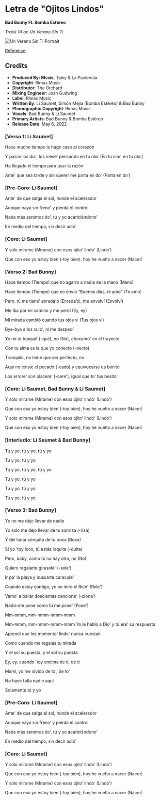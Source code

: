 # Letra de "Ojitos Lindos"

**Bad Bunny Ft. Bomba Estéreo**

*Track 14 on Un Verano Sin Ti*

![Un Verano Sin Ti Portrait](https://t2.genius.com/unsafe/200x200/https%3A%2F%2Fimages.genius.com%2F0c93db95b0db6cc1a030501845da4291.1000x1000x1.jpg)

[Reference](https://genius.com/Bad-bunny-and-bomba-estereo-ojitos-lindos-lyrics)

## Credits

- **Produced By: Mvsis**, Tainy & La Paciencia
- **Copyright**: Rimas Music
- **Distributor**: The Orchard
- **Mixing Engineer**: Josh Gudwing
- **Label**: Rimas Music
- **Written By**: Li Saumet, Simón Mejia (Bomba Estéreo) & Bad Bunny
- **Phonographic Copyright**: Rimas Music
- **Vocals**: Bad Bunny & Li Saumet
- **Primary Artists**: Bad Bunny & Bomba Estéreo
- **Release Date**: May 6, 2022

### [Verso 1: Li Saumet]
Hace mucho tiempo le hago caso al corazón

Y pasan los día', los mese’ pensando en tu olor (En tu olor, en tu olor)

Ha llegado el tiempo para usar la razón

Ante' que sea tarde y sin querer me parta en do' (Parta en do’)

### [Pre-Coro: Li Saumet]
Ante' de que salga el sol, hunde el acelerador

Aunque vaya sin freno' y pierda el control

Nada más seremos do', tú y yo acariciándono'

En medio del tiempo, sin decir adió'

### [Coro: Li Saumet]
Y solo mírame (Mírame) con esos ojito' lindo' (Lindo’)

Que con еso yo estoy bien (-toy bien), hoy hе vuelto a nacer (Nacer)

### [Verso 2: Bad Bunny]
Hace tiempo (Tiempo) que no agarro a nadie de la mano (Mano)

Hace tiempo (Tiempo) que no envío "Buenos días, te amo" (Te amo)

Pero, tú me tiene’ enreda'o (Enreda’o), me envolví (Envolví)

Me iba por mi camino y me perdí (Ey, ey)

Mi mirada cambió cuando tus ojos vi (Tus ojos vi)

Bye-bye a los culo', ni me despedí

Yo no te busqué (-qué), no (No), chocamo' en el trayecto

Con tu alma es la que yo conecto (-necto)

Tranquila, no tiene que ser perfecto, no

Aquí no existe el pecado (-cado) y equivocarse es bonito

Los errore' son placere’ (-cere'), igual que to' tus besito'

### [Coro: Li Saumet, Bad Bunny & Li Saumet]
Y solo mírame (Mírame) con esos ojito' lindo' (Lindo')

Que con eso yo estoy bien (-toy bien), hoy he vuelto a nacer (Nacer)

Y solo mírame (Mírame) con esos ojito' lindo' (Lindo')

Que con eso yo estoy bien (-toy bien), hoy he vuelto a nacer (Nacer)

### [Interludio: Li Saumet & Bad Bunny]
Tú y yo, tú y yo, tú y yo

Tú y yo, tú y yo

Tú y yo, tú y yo, tú y yo

Tú y yo, tú y yo

Tú y yo, tú y yo

Tú y yo, tú y yo

### [Verso 3: Bad Bunny]
Yo no me dejo llevar de nadie

Yo solo me dejo llevar de tu sonrisa (-risa)

Y del lunar cerquita de tu boca (Boca)

Si yo 'toy loco, tú estás loquita (-quita)

Pero, baby, como tú no hay otra, no (No)

Quiero regalarte girasole' (-sole')

Ir pa' la playa y buscarte caracole'

Cuando estoy contigo, yo no miro el Role' (Role')

Vamo' a bailar doscientas cancione' (-cione')

Nadie me pone como tú me pone' (Pone')

Mm-mmm, mm-mmm-mmm-mmm

Mm-mmm, mm-mmm-mmm-mmm
Yo le hablo a Dio' y tú ere' su respuesta

Aprendí que los momento' lindo' nunca cuestan

Como cuando me regalas tu mirada

Y el sol su puesta, y el sol su puesta

Ey, ey, cuando 'toy encima de ti, de ti

Mami, yo me olvido de to', de to'

No hace falta nadie aquí

Solamente tú y yo

### [Pre-Coro: Li Saumet]
Ante' de que salga el sol, hunde el acelerador

Aunque vaya sin freno' y pierda el control

Nada más seremos do', tú y yo acariciándono'

En medio del tiempo, sin decir adió'

### [Coro: Li Saumet]
Y solo mírame (Mírame) con esos ojito' lindo' (Lindo')

Que con eso yo estoy bien (-toy bien), hoy he vuelto a nacer (Nacer)

Y solo mírame (Mírame) con esos ojito' lindo' (Lindo')

Que con eso yo estoy bien (-toy bien), hoy he vuelto a nacer (Nacer)
